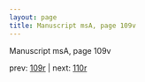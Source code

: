 ```yaml
---
layout: page
title: Manuscript msA, page 109v
---
```


Manuscript msA, page 109v

prev:  [109r](../109r) | next:  [110r](../110r)